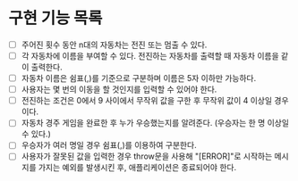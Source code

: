 # 구현 기능 목록

- [ ] 주어진 횟수 동안 n대의 자동차는 전진 또는 멈출 수 있다.
- [ ] 각 자동차에 이름을 부여할 수 있다. 전진하는 자동차를 출력할 때 자동차 이름을 같이 출력한다.
- [ ] 자동차 이름은 쉼표(,)를 기준으로 구분하며 이름은 5자 이하만 가능하다.
- [ ] 사용자는 몇 번의 이동을 할 것인지를 입력할 수 있어야 한다.
- [ ] 전진하는 조건은 0에서 9 사이에서 무작위 값을 구한 후 무작위 값이 4 이상일 경우이다.
- [ ] 자동차 경주 게임을 완료한 후 누가 우승했는지를 알려준다.
      (우승자는 한 명 이상일 수 있다.)
- [ ] 우승자가 여러 명일 경우 쉼표(,)를 이용하여 구분한다.
- [ ] 사용자가 잘못된 값을 입력한 경우 throw문을 사용해 "[ERROR]"로 시작하는 메시지를 가지는 예외를 발생시킨 후, 애플리케이션은 종료되어야 한다.
